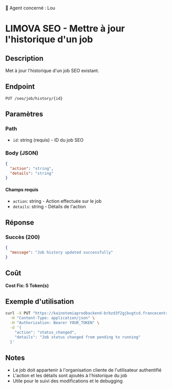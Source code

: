 🧠 Agent concerné : Lou
# LIMOVA SEO - Mettre à jour l'historique d'un job

## Description
Met à jour l'historique d'un job SEO existant.

## Endpoint
```
PUT /seo/job/history/{id}
```

## Paramètres

### Path
- `id`: string (requis) - ID du job SEO

### Body (JSON)
```json
{
  "action": "string",
  "details": "string"
}
```

#### Champs requis
- `action`: string - Action effectuée sur le job
- `details`: string - Détails de l'action

## Réponse

### Succès (200)
```json
{
  "message": "Job history updated successfully"
}
```

## Coût
**Cost Fix: 5 Token(s)**

## Exemple d'utilisation

```bash
curl -X PUT "https://kainotomiaprodbackend-brbzd3f2gjbugtcd.francecentral-01.azurewebsites.net/seo/job/history/job-id-123" \
  -H "Content-Type: application/json" \
  -H "Authorization: Bearer YOUR_TOKEN" \
  -d '{
    "action": "status_changed",
    "details": "Job status changed from pending to running"
  }'
```

## Notes
- Le job doit appartenir à l'organisation cliente de l'utilisateur authentifié
- L'action et les détails sont ajoutés à l'historique du job
- Utile pour le suivi des modifications et le debugging 